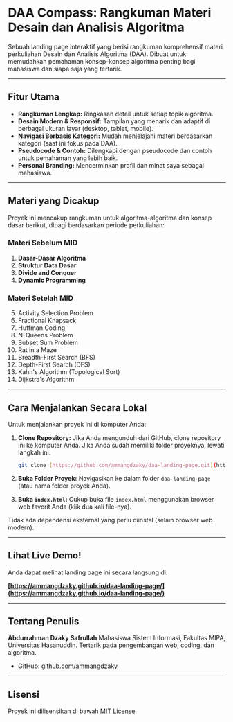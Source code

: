 # DAA Compass: Rangkuman Materi Desain dan Analisis Algoritma

Sebuah landing page interaktif yang berisi rangkuman komprehensif materi perkuliahan Desain dan Analisis Algoritma (DAA). Dibuat untuk memudahkan pemahaman konsep-konsep algoritma penting bagi mahasiswa dan siapa saja yang tertarik.

---

## Fitur Utama

- **Rangkuman Lengkap:** Ringkasan detail untuk setiap topik algoritma.
- **Desain Modern & Responsif:** Tampilan yang menarik dan adaptif di berbagai ukuran layar (desktop, tablet, mobile).
- **Navigasi Berbasis Kategori:** Mudah menjelajahi materi berdasarkan kategori (saat ini fokus pada DAA).
- **Pseudocode & Contoh:** Dilengkapi dengan pseudocode dan contoh untuk pemahaman yang lebih baik.
- **Personal Branding:** Mencerminkan profil dan minat saya sebagai mahasiswa.

---

## Materi yang Dicakup

Proyek ini mencakup rangkuman untuk algoritma-algoritma dan konsep dasar berikut, dibagi berdasarkan periode perkuliahan:

### Materi Sebelum MID

1.  **Dasar-Dasar Algoritma**
2.  **Struktur Data Dasar**
3.  **Divide and Conquer**
4.  **Dynamic Programming**

### Materi Setelah MID

5.  Activity Selection Problem
6.  Fractional Knapsack
7.  Huffman Coding
8.  N-Queens Problem
9.  Subset Sum Problem
10. Rat in a Maze
11. Breadth-First Search (BFS)
12. Depth-First Search (DFS)
13. Kahn's Algorithm (Topological Sort)
14. Dijkstra's Algorithm

---

## Cara Menjalankan Secara Lokal

Untuk menjalankan proyek ini di komputer Anda:

1.  **Clone Repository:** Jika Anda mengunduh dari GitHub, clone repository ini ke komputer Anda. Jika Anda sudah memiliki folder proyeknya, lewati langkah ini.
    ```bash
    git clone [https://github.com/ammangdzaky/daa-landing-page.git](https://github.com/ammangdzaky/daa-landing-page.git)
    ```
    
2.  **Buka Folder Proyek:** Navigasikan ke dalam folder `daa-landing-page` (atau nama folder proyek Anda).
3.  **Buka `index.html`:** Cukup buka file `index.html` menggunakan browser web favorit Anda (klik dua kali file-nya).

Tidak ada dependensi eksternal yang perlu diinstal (selain browser web modern).

---

## Lihat Live Demo!

Anda dapat melihat landing page ini secara langsung di:

**[https://ammangdzaky.github.io/daa-landing-page/](https://ammangdzaky.github.io/daa-landing-page/)**


---

## Tentang Penulis

**Abdurrahman Dzaky Safrullah**
Mahasiswa Sistem Informasi, Fakultas MIPA, Universitas Hasanuddin.
Tertarik pada pengembangan web, coding, dan algoritma.

- GitHub: [github.com/ammangdzaky](https://github.com/ammangdzaky)


---

## Lisensi

Proyek ini dilisensikan di bawah [MIT License](LICENSE). 
